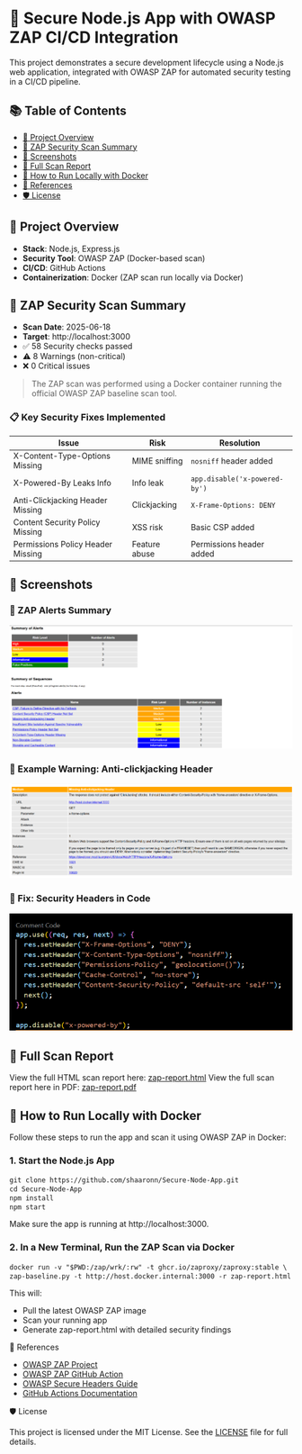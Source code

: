 # 🔐 Secure Node.js App with OWASP ZAP CI/CD Integration

This project demonstrates a secure development lifecycle using a Node.js web application, integrated with OWASP ZAP for automated security testing in a CI/CD pipeline.

## 📚 Table of Contents
- [🚀 Project Overview](#-project-overview)
- [🧪 ZAP Security Scan Summary](#-zap-security-scan-summary)
- [📂 Screenshots](#-screenshots)
- [📄 Full Scan Report](#-full-scan-report)
- [📌 How to Run Locally with Docker](#-how-to-run-locally-with-docker)
- [📘 References](#-references)
- [🛡️ License](#-license)


## 🚀 Project Overview

- **Stack**: Node.js, Express.js  
- **Security Tool**: OWASP ZAP (Docker-based scan)  
- **CI/CD**: GitHub Actions  
- **Containerization**: Docker (ZAP scan run locally via Docker)


## 🧪 ZAP Security Scan Summary

- **Scan Date**: 2025-06-18  
- **Target**: http://localhost:3000  
- ✅ 58 Security checks passed  
- ⚠️ 8 Warnings (non-critical)  
- ❌ 0 Critical issues

> The ZAP scan was performed using a Docker container running the official OWASP ZAP baseline scan tool.

### 📋 Key Security Fixes Implemented

| Issue                             | Risk          | Resolution |
|----------------------------------|---------------|------------|
| X-Content-Type-Options Missing   | MIME sniffing | `nosniff` header added |
| X-Powered-By Leaks Info          | Info leak     | `app.disable('x-powered-by')` |
| Anti-Clickjacking Header Missing | Clickjacking  | `X-Frame-Options: DENY` |
| Content Security Policy Missing  | XSS risk      | Basic CSP added |
| Permissions Policy Header Missing| Feature abuse | Permissions header added |


## 📂 Screenshots

### 🔸 ZAP Alerts Summary
![ZAP Alerts](screenshots/alerts.png)

### 🔸 Example Warning: Anti-clickjacking Header
![Clickjacking Warning](screenshots/anti-clickjacking-header.png)

### 🔸 Fix: Security Headers in Code
![Header Fixes](screenshots/header-fixes.png)


## 📄 Full Scan Report

View the full HTML scan report here: [zap-report.html](./zap-report.html)
View the full scan report here in PDF: [zap-report.pdf](./zap-report.pdf)


## 📌 How to Run Locally with Docker

Follow these steps to run the app and scan it using OWASP ZAP in Docker:

### 1. Start the Node.js App

    git clone https://github.com/shaaronn/Secure-Node-App.git
    cd Secure-Node-App
    npm install
    npm start

Make sure the app is running at http://localhost:3000.

### 2. In a New Terminal, Run the ZAP Scan via Docker

    docker run -v "$PWD:/zap/wrk/:rw" -t ghcr.io/zaproxy/zaproxy:stable \
    zap-baseline.py -t http://host.docker.internal:3000 -r zap-report.html

This will:

- Pull the latest OWASP ZAP image
- Scan your running app
- Generate zap-report.html with detailed security findings

📘 References
- [OWASP ZAP Project](https://www.zaproxy.org/)
- [OWASP ZAP GitHub Action](https://github.com/zaproxy/action-baseline)
- [OWASP Secure Headers Guide](https://owasp.org/www-project-secure-headers/)
- [GitHub Actions Documentation](https://docs.github.com/en/actions)

🛡️ License

This project is licensed under the MIT License. See the [LICENSE](./LICENSE) file for full details.

